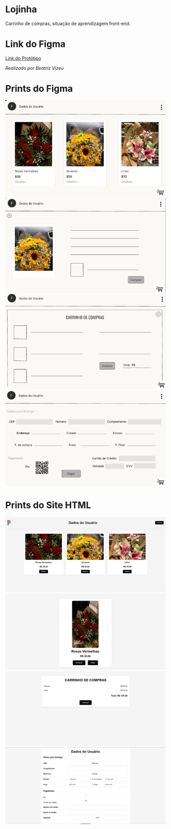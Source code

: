 # Lojinha
Carrinho de compras, situação de aprendizagem front-end.

# Link do Figma
[Link do Protótipo](https://www.figma.com/proto/iDObdKW6mWAoQzAy7Ksdwm/Aula-09---Lojinha?node-id=1-4&p=f&t=EGZerdKCEhwpYTKe-1&scaling=scale-down&content-scaling=fixed&page-id=0%3A1&starting-point-node-id=1%3A4)

_Realizado por Beatriz Vizeu_

# Prints do Figma

<img src="image1.png"><br>
<img src="image2.png"><br>
<img src="image3.png"><br>
<img src="image4.png"><br>

# Prints do Site HTML

<img src="image5.png"><br>
<img src="image6.png"><br>
<img src="image7.png"><br>
<img src="image8.png"><br>
